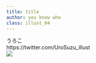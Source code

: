 ```yaml
---
title: title
author: you know who
class: illust_04
---
```


<div class="page-header">
<div class="illust-author">うろこ</div>
<div class="social">https://twitter.com/UroSuzu_illust</div>
</div>
<div class="illust-image-middle-page-right">
<div class="illust-image-column">
<img src="image/illust-uroko.jpg" />
</div>
</div>
<!-- <div class='illust-message'>砂肝と鳥皮が好きです</div> -->


